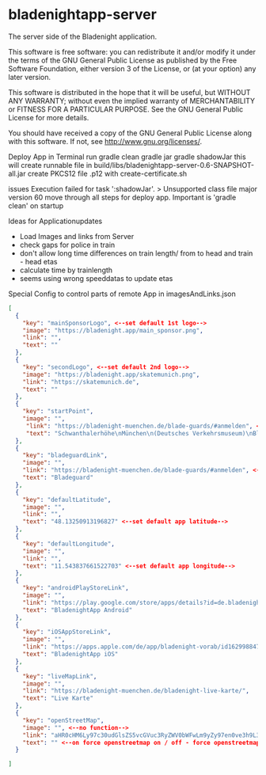 bladenightapp-server
====================

The server side of the Bladenight application.


This software is free software: you can redistribute it and/or modify it under the terms of the GNU General Public License as published by
the Free Software Foundation, either version 3 of the License, or (at your option) any later version.

This software is distributed in the hope that it will be useful, but WITHOUT ANY WARRANTY; without even the implied warranty of
MERCHANTABILITY or FITNESS FOR A PARTICULAR PURPOSE.  See the GNU General Public License for more details.

You should have received a copy of the GNU General Public License along with this software.  If not, see <http://www.gnu.org/licenses/>.

Deploy App
    in Terminal run
        gradle clean
        gradle jar
        gradle shadowJar 
    this will create runnable file in build/libs/bladenightapp-server-0.6-SNAPSHOT-all.jar
    create PKCS12 file .p12 with create-certificate.sh

issues
    Execution failed for task ':shadowJar'. 
        > Unsupported class file major version 60
    move through all steps for deploy app. Important is 'gradle clean' on startup


Ideas for Applicationupdates
- Load Images and links from Server
- check gaps for police in train
- don't allow long time differences on train length/ from to head and train - head etas
- calculate time by trainlength
- seems using wrong speeddatas to update etas

Special Config to control parts of remote App in imagesAndLinks.json
```json
[
  {
    "key": "mainSponsorLogo", <--set default 1st logo-->
    "image": "https://bladenight.app/main_sponsor.png",
    "link": "",
    "text": ""
  },
  {
    "key": "secondLogo", <--set default 2nd logo-->
    "image": "https://bladenight.app/skatemunich.png",
    "link": "https://skatemunich.de",
    "text": ""
  },
  {
    "key": "startPoint",
    "image": "",
     "link": "https://bladenight-muenchen.de/blade-guards/#anmelden", <--set default link if you tap on startpoint at homepage-->
     "text": "Schwanthalerhöhe\nMünchen\n(Deutsches Verkehrsmuseum)\nBladeguards gesucht" <--set default text-->
  },
  {
    "key": "bladeguardLink",
    "image": "",
    "link": "https://bladenight-muenchen.de/blade-guards/#anmelden", <--set default link for bladeguard-->
    "text": "Bladeguard"
  },
  {
    "key": "defaultLatitude",
    "image": "",
    "link": "",
    "text": "48.13250913196827" <--set default app latitude-->
  },
  {
    "key": "defaultLongitude", 
    "image": "",
    "link": "",
    "text": "11.543837661522703" <--set default app longitude-->
  },
  {
    "key": "androidPlayStoreLink",
    "image": "",
    "link": "https://play.google.com/store/apps/details?id=de.bladenight.bladenight_app_flutter",
    "text": "BladenightApp Android"
  },
  {
    "key": "iOSAppStoreLink",
    "image": "",
    "link": "https://apps.apple.com/de/app/bladenight-vorab/id1629988473",
    "text": "BladenightApp iOS"
  },
  {
    "key": "liveMapLink",
    "image": "",
    "link": "https://bladenight-muenchen.de/bladenight-live-karte/",
    "text": "Live Karte"
  },
  {
    "key": "openStreetMap",
    "image": "", <--no function-->
    "link": "aHR0cHM6Ly97c30udGlsZS5vcGVuc3RyZWV0bWFwLm9yZy97en0ve3h9L3t5fS5wbmc= ", <-- base64encoded link to osm tileserver remove mark-->
    "text": "" <--on force openstreetmap on / off - force openstreetmap off / "" remove link and let the user choose-->
  }

]
```


